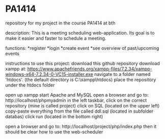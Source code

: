 # PA1414
repository for my project in the course PA1414 at bth

description:
This is a meeting scheduling web-application. Its goal is to make it easier and faster to schedule a meeting. 

functions:
*register
*login
*create event
*see overview of past/upcoming events

instructions to use this project:
download this github repository 
download xampp at: https://www.apachefriends.org/xampp-files/7.2.34/xampp-windows-x64-7.2.34-0-VC15-installer.exe
navigate to a folder named 'htdocs'. (the default directory is C:\xampp\htdocs)
place the repository under the htdocs folder

open up xampp
start Apache and MySQL
open a browser and go to: http://localhost/phpmyadmin
in the left taskbar, click on the correct repository (mine is called project)
click on SQL (located on the upper left)
copy-paste everything from the file called ddl.sql (located in subfolder databas)
click run (located in the bottom right)

open a browser and go to: http://localhost/project/php/index.php
then it should be clear how to use the web-scheduler
